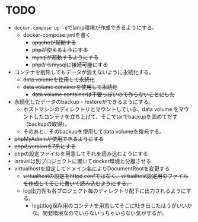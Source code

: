 # TODO
- `docker-compose up -d`でlamp環境が作成できるようにする。
    - docker-compose.ymlを書く
        - ~~apacheが起動する~~
        - ~~phpが使えるようにする~~
        - ~~mysqlが起動するようにする~~
        - ~~phpからmysqlに接続可能にする~~
- コンテナを削除してもデータが消えないように永続化する。
    - ~~data volumeを使用して永続化~~
    - ~~data volume conainerを使用して永続化~~
        - ~~data volume containerは不要っぽいので作らないことにした~~
- 永続化したデータのbackup・restoreができるようにする。
    - ホストマシンのディレクトリとマウントしている、data volume をマウントしたコンテナを立ち上げて、そこでtarでbackupを固めてだす（backupの取得）。
    - そのあと、そのbackupを使用してdata volumeを復元する。
- ~~phpMyAdminが使用できるようにする~~
- ~~phpのversionを7系にする~~
- phpの設定ファイルを用意してそれを読み込むようにする
- laravelは別プロジェクトに置いてdocker環境と分離させる
- virtualhostを設定してドメイン名によりDocumentRootを変更する
  - ~~virtualhostの設定をhttpd.confではなく、virtualhost設定用のファイルを作成してそこに書いて読み込むようにする。~~
  - log出力先も各プロジェクト毎のディレクトリ配下に出力されるようにする。
    - logはlog保存用のコンテナを用意してそこに吐き出したほうがいいかな。開発環境なのでいらないっちゃいらない気がするが。
